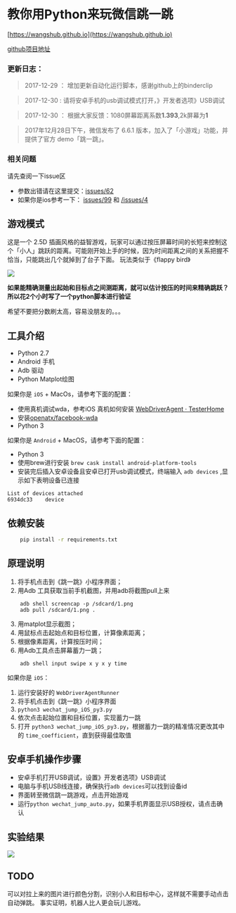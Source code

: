 # 教你用Python来玩微信跳一跳


[https://wangshub.github.io](https://wangshub.github.io)

[github项目地址](https://github.com/wangshub/wechat_jump_game)

### **更新日志：**

> 2017-12-29 ： 增加更新自动化运行脚本，感谢github上的binderclip

> 2017-12-30 : 请将安卓手机的usb调试模式打开，》开发者选项》USB调试

> 2017-12-30 ： 根据大家反馈：1080屏幕距离系数**1.393**,2k屏幕为**1**

> 2017年12月28日下午，微信发布了 6.6.1 版本，加入了「小游戏」功能，并提供了官方 demo「跳一跳」。

### 相关问题

请先查阅一下issue区

- 参数出错请在这里提交：[issues/62](https://github.com/wangshub/wechat_jump_game/issues/62)
- 如果你是ios参考一下： [issues/99](https://github.com/wangshub/wechat_jump_game/issues/99) 和
[/issues/4](https://github.com/wangshub/wechat_jump_game/issues/4)

## 游戏模式

这是一个 2.5D 插画风格的益智游戏，玩家可以通过按压屏幕时间的长短来控制这个「小人」跳跃的距离。可能刚开始上手的时候，因为时间距离之间的关系把握不恰当，只能跳出几个就掉到了台子下面。
玩法类似于《flappy bird》

![](https://ws1.sinaimg.cn/large/c3a916a7gy1fmxe4gnfhnj20hs0a0t8q.jpg)

**如果能精确测量出起始和目标点之间测距离，就可以估计按压的时间来精确跳跃？所以花2个小时写了一个python脚本进行验证**

希望不要把分数刷太高，容易没朋友的。。。

## 工具介绍

- Python 2.7
- Android 手机
- Adb 驱动
- Python Matplot绘图

如果你是 `iOS` + MacOs，请参考下面的配置：
- 使用真机调试wda，参考iOS 真机如何安装 [WebDriverAgent · TesterHome](https://testerhome.com/topics/7220)
- 安装[openatx/facebook-wda](https://github.com/openatx/facebook-wda)
- Python 3

如果你是 `Android` + MacOS，请参考下面的配置：
- Python 3
- 使用brew进行安装 `brew cask install android-platform-tools`
- 安装完后插入安卓设备且安卓已打开usb调试模式，终端输入 `adb devices` ,显示如下表明设备已连接
```
List of devices attached
6934dc33	device
```

## 依赖安装

``` bash
    pip install -r requirements.txt
```

## 原理说明

1. 将手机点击到《跳一跳》小程序界面；
2. 用Adb 工具获取当前手机截图，并用adb将截图pull上来

```shell
    adb shell screencap -p /sdcard/1.png
    adb pull /sdcard/1.png .
```

3. 用matplot显示截图；
4. 用鼠标点击起始点和目标位置，计算像素距离；
5. 根据像素距离，计算按压时间；
6. 用Adb工具点击屏幕蓄力一跳；

```shell
    adb shell input swipe x y x y time
```

如果你是 `iOS`：
1. 运行安装好的 `WebDriverAgentRunner`
2. 将手机点击到《跳一跳》小程序界面
3. `python3 wechat_jump_iOS_py3.py`
4. 依次点击起始位置和目标位置，实现蓄力一跳
5. 打开 `python3 wechat_jump_iOS_py3.py`，根据蓄力一跳的精准情况更改其中的 `time_coefficient`，直到获得最佳取值

## 安卓手机操作步骤

- 安卓手机打开USB调试，设置》开发者选项》USB调试
- 电脑与手机USB线连接，确保执行`adb devices`可以找到设备id
- 界面转至微信跳一跳游戏，点击开始游戏
- 运行`python wechat_jump_auto.py`，如果手机界面显示USB授权，请点击确认


## 实验结果

![](https://ws1.sinaimg.cn/large/c3a916a7gy1fmxel5dkxvj20u01hcmzx.jpg)

## TODO 

可以对拉上来的图片进行颜色分割，识别小人和目标中心，这样就不需要手动点击自动弹跳。
事实证明，机器人比人更会玩儿游戏。

